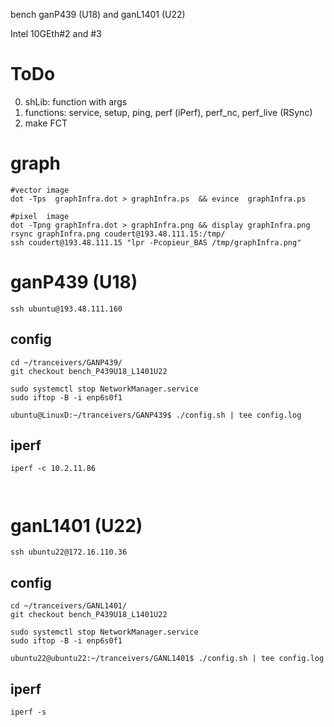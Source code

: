 bench ganP439 (U18) and ganL1401 (U22)

Intel 10GEth#2 and #3

# ToDo

0. shLib: function with args
1. functions: service, setup, ping, perf (iPerf), perf_nc, perf_live (RSync)
1. make FCT


# graph

~~~ { .bash }
#vector image
dot -Tps  graphInfra.dot > graphInfra.ps  && evince  graphInfra.ps

#pixel  image
dot -Tpng graphInfra.dot > graphInfra.png && display graphInfra.png
rsync graphInfra.png coudert@193.48.111.15:/tmp/
ssh coudert@193.48.111.15 "lpr -Pcopieur_BAS /tmp/graphInfra.png"
~~~

# ganP439 (U18)

`ssh ubuntu@193.48.111.160`

## config

~~~ { .bash }
cd ~/tranceivers/GANP439/
git checkout bench_P439U18_L1401U22

sudo systemctl stop NetworkManager.service
sudo iftop -B -i enp6s0f1

ubuntu@LinuxD:~/tranceivers/GANP439$ ./config.sh | tee config.log
~~~

## iperf

~~~ { .bash }
iperf -c 10.2.11.86
~~~

~~~ { .text }
~~~

~~~ { .text }
~~~



# ganL1401 (U22)

`ssh ubuntu22@172.16.110.36`

## config

~~~ { .bash }
cd ~/tranceivers/GANL1401/
git checkout bench_P439U18_L1401U22

sudo systemctl stop NetworkManager.service
sudo iftop -B -i enp6s0f1

ubuntu22@ubuntu22:~/tranceivers/GANL1401$ ./config.sh | tee config.log
~~~

## iperf

~~~ { .bash }
iperf -s
~~~

~~~ { .text }
~~~

~~~ { .text }
~~~

